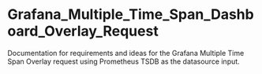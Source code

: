 # Grafana_Multiple_Time_Span_Dashboard_Overlay_Request
Documentation for requirements and ideas for the Grafana Multiple Time Span Overlay request using Prometheus TSDB as the datasource input.

